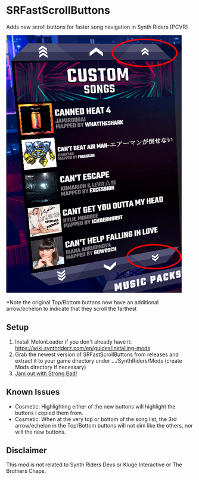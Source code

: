 # SRFastScrollButtons

Adds new scroll buttons for faster song navigation in Synth Riders [PCVR]

![preview](preview.png)

*Note the original Top/Bottom buttons now have an additional arrow/echelon to indicate that they scroll the farthest

## Setup
1. Install MelonLoader if you don't already have it:  https://wiki.synthriderz.com/en/guides/installing-mods
2. Grab the newest version of SRFastScrollButtons from releases and extract it to your game directory under .../SynthRiders/Mods (create Mods directory if necessary)
3. [Jam out with Strong Bad!](https://homestarrunner.com/assets/sbemails/sounds/scrollsong3_10.mp3)

## Known Issues
* Cosmetic: Highlighting either of the new buttons will highlight the buttons I copied them from.
* Cosmetic: When at the very top or bottom of the song list, the 3rd arrow/echelon in the Top/Bottom buttons will not dim like the others, nor will the new buttons.

## Disclaimer
This mod is not related to Synth Riders Devs or Kluge Interactive or The Brothers Chaps.
